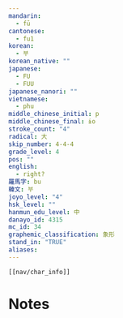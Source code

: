 ```yaml
---
mandarin:
  - fū
cantonese:
  - fu1
korean:
  - 부
korean_native: ""
japanese:
  - FU
  - FUU
japanese_nanori: ""
vietnamese:
  - phu
middle_chinese_initial: p
middle_chinese_final: ɨo
stroke_count: "4"
radical: 大
skip_number: 4-4-4
grade_level: 4
pos: ""
english:
  - right?
羅馬字: bu
韓文: 부
joyo_level: "4"
hsk_level: ""
hanmun_edu_level: 中
danayo_id: 4315
mc_id: 34
graphemic_classification: 象形
stand_in: "TRUE"
aliases:
---
```

```meta-bind-embed
[[nav/char_info]]
```

# Notes
